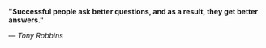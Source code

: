 **"Successful people ask better questions, and as a result, they get better answers."**

— _Tony Robbins_

